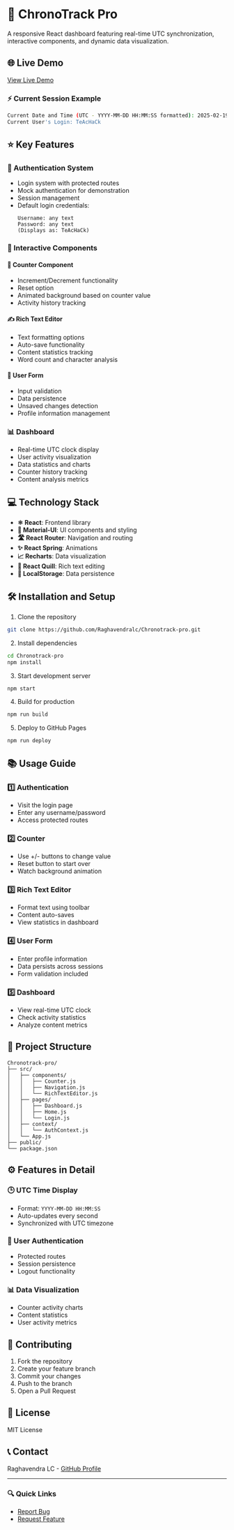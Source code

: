 # 🌟 ChronoTrack Pro

A responsive React dashboard featuring real-time UTC synchronization, interactive components, and dynamic data visualization.

## 🌐 Live Demo
[View Live Demo](https://raghavendralc.github.io/Chronotrack-pro)

### ⚡ Current Session Example
```bash
Current Date and Time (UTC - YYYY-MM-DD HH:MM:SS formatted): 2025-02-19 06:11:12
Current User's Login: TeAcHaCk
```

## ⭐ Key Features

### 🔐 Authentication System
- Login system with protected routes
- Mock authentication for demonstration
- Session management
- Default login credentials:
  ```
  Username: any text
  Password: any text
  (Displays as: TeAcHaCk)
  ```

### 🎯 Interactive Components

#### 🔢 Counter Component
- Increment/Decrement functionality
- Reset option
- Animated background based on counter value
- Activity history tracking

#### ✍️ Rich Text Editor
- Text formatting options
- Auto-save functionality
- Content statistics tracking
- Word count and character analysis

#### 📝 User Form
- Input validation
- Data persistence
- Unsaved changes detection
- Profile information management

### 📊 Dashboard
- Real-time UTC clock display
- User activity visualization
- Data statistics and charts
- Counter history tracking
- Content analysis metrics

## 💻 Technology Stack

- **⚛️ React**: Frontend library
- **🎨 Material-UI**: UI components and styling
- **🛣️ React Router**: Navigation and routing
- **✨ React Spring**: Animations
- **📈 Recharts**: Data visualization
- **📝 React Quill**: Rich text editing
- **💾 LocalStorage**: Data persistence

## 🛠️ Installation and Setup

1. Clone the repository
```bash
git clone https://github.com/Raghavendralc/Chronotrack-pro.git
```

2. Install dependencies
```bash
cd Chronotrack-pro
npm install
```

3. Start development server
```bash
npm start
```

4. Build for production
```bash
npm run build
```

5. Deploy to GitHub Pages
```bash
npm run deploy
```

## 📚 Usage Guide

### 1️⃣ Authentication
- Visit the login page
- Enter any username/password
- Access protected routes

### 2️⃣ Counter
- Use +/- buttons to change value
- Reset button to start over
- Watch background animation

### 3️⃣ Rich Text Editor
- Format text using toolbar
- Content auto-saves
- View statistics in dashboard

### 4️⃣ User Form
- Enter profile information
- Data persists across sessions
- Form validation included

### 5️⃣ Dashboard
- View real-time UTC clock
- Check activity statistics
- Analyze content metrics

## 📁 Project Structure
```
Chronotrack-pro/
├── src/
│   ├── components/
│   │   ├── Counter.js
│   │   ├── Navigation.js
│   │   └── RichTextEditor.js
│   ├── pages/
│   │   ├── Dashboard.js
│   │   ├── Home.js
│   │   └── Login.js
│   ├── context/
│   │   └── AuthContext.js
│   └── App.js
├── public/
└── package.json
```

## ⚙️ Features in Detail

### 🕒 UTC Time Display
- Format: `YYYY-MM-DD HH:MM:SS`
- Auto-updates every second
- Synchronized with UTC timezone

### 🔑 User Authentication
- Protected routes
- Session persistence
- Logout functionality

### 📊 Data Visualization
- Counter activity charts
- Content statistics
- User activity metrics

## 🤝 Contributing

1. Fork the repository
2. Create your feature branch
3. Commit your changes
4. Push to the branch
5. Open a Pull Request

## 📄 License

MIT License

## 📞 Contact

Raghavendra LC - [GitHub Profile](https://github.com/Raghavendralc)

---
### 🔍 Quick Links
- [Report Bug](https://github.com/Raghavendralc/Chronotrack-pro/issues)
- [Request Feature](https://github.com/Raghavendralc/Chronotrack-pro/issues)